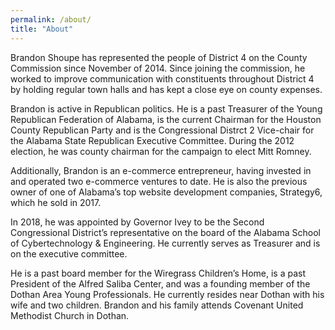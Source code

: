 ```yaml
---
permalink: /about/
title: "About"
---
```


Brandon Shoupe has represented the people of District 4 on the County Commission since November of 2014. Since joining the commission, he worked to improve communication with constituents throughout District 4 by holding regular town halls and has kept a close eye on county expenses.

Brandon is active in Republican politics. He is a past Treasurer of the Young Republican Federation of Alabama, is the current Chairman for the Houston County Republican Party and is the Congressional Distrct 2 Vice-chair for the Alabama State Republican Executive Committee. During the 2012 election, he was county chairman for the campaign to elect Mitt Romney.

Additionally, Brandon is an e-commerce entrepreneur, having invested in and operated two e-commerce ventures to date. He is also the previous owner of one of Alabama’s top website development companies, Strategy6, which he sold in 2017.

In 2018, he was appointed by Governor Ivey to be the Second Congressional District’s representative on the board of the Alabama School of Cybertechnology & Engineering. He currently serves as Treasurer and is on the executive committee.

He is a past board member for the Wiregrass Children’s Home, is a past President of the Alfred Saliba Center, and was a founding member of the Dothan Area Young Professionals. He currently resides near Dothan with his wife and two children. Brandon and his family attends Covenant United Methodist Church in Dothan.
